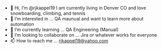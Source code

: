 - 👋 Hi, I’m @rjkappel19 I am currently living in Denver CO and love snowboarding, climbing, and tennis
- 👀 I’m interested in ... QA maunual and want to learn more about automation
- 🌱 I’m currently learning ... QA Engineering (Manual) 
- 💞️ I’m looking to collaborate on ... Jira or whatever works for everyone
- 📫 How to reach me ... rjkappel19@yahoo.com

<!---
rjkappel19/rjkappel19 is a ✨ special ✨ repository because its `README.md` (this file) appears on your GitHub profile.
You can click the Preview link to take a look at your changes.
--->

